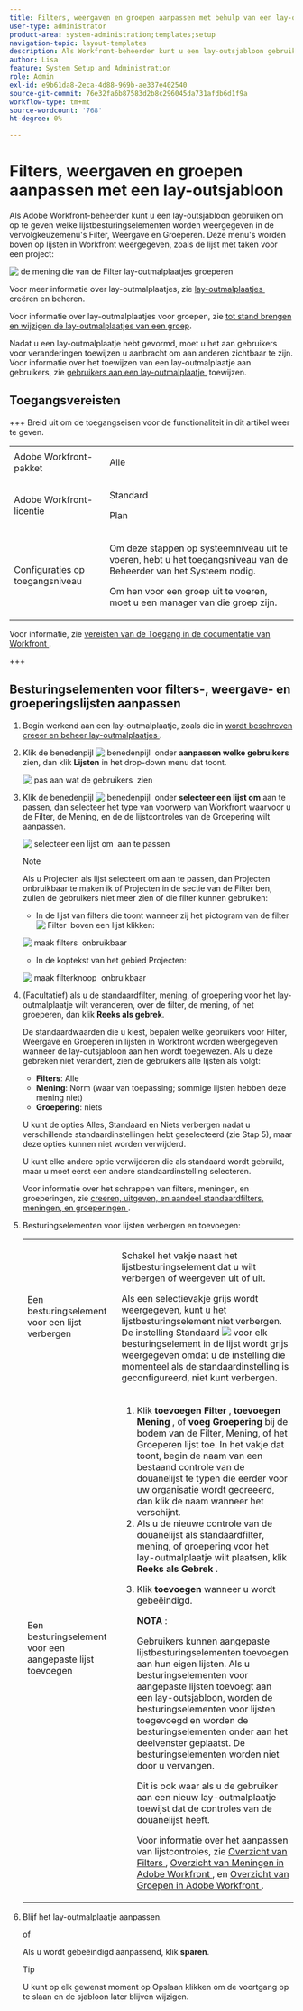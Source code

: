 ```yaml
---
title: Filters, weergaven en groepen aanpassen met behulp van een lay-outsjabloon
user-type: administrator
product-area: system-administration;templates;setup
navigation-topic: layout-templates
description: Als Workfront-beheerder kunt u een lay-outsjabloon gebruiken om op te geven welke lijstbesturingselementen worden weergegeven in de vervolgkeuzemenu's Filter, Weergave en Groeperen. Deze menu's worden boven op lijsten in Workfront weergegeven, zoals de takenlijst van een project.
author: Lisa
feature: System Setup and Administration
role: Admin
exl-id: e9b61da8-2eca-4d88-969b-ae337e402540
source-git-commit: 76e32fa6b87583d2b8c296045da731afdb6d1f9a
workflow-type: tm+mt
source-wordcount: '768'
ht-degree: 0%

---
```


# Filters, weergaven en groepen aanpassen met een lay-outsjabloon

Als Adobe Workfront-beheerder kunt u een lay-outsjabloon gebruiken om op te geven welke lijstbesturingselementen worden weergegeven in de vervolgkeuzemenu&#39;s Filter, Weergave en Groeperen. Deze menu&#39;s worden boven op lijsten in Workfront weergegeven, zoals de lijst met taken voor een project:

![&#x200B; de mening die van de Filter lay-outmalplaatjes groeperen &#x200B;](assets/filter-view-grouping-layout-templates.png)

Voor meer informatie over lay-outmalplaatjes, zie [&#x200B; lay-outmalplaatjes &#x200B;](../../../administration-and-setup/customize-workfront/use-layout-templates/create-and-manage-layout-templates.md) creëren en beheren.

Voor informatie over lay-outmalplaatjes voor groepen, zie [&#x200B; tot stand brengen en wijzigen de lay-outmalplaatjes van een groep &#x200B;](../../../administration-and-setup/manage-groups/work-with-group-objects/create-and-modify-a-groups-layout-templates.md).

Nadat u een lay-outmalplaatje hebt gevormd, moet u het aan gebruikers voor veranderingen toewijzen u aanbracht om aan anderen zichtbaar te zijn. Voor informatie over het toewijzen van een lay-outmalplaatje aan gebruikers, zie [&#x200B; gebruikers aan een lay-outmalplaatje &#x200B;](../use-layout-templates/assign-users-to-layout-template.md) toewijzen.

## Toegangsvereisten

+++ Breid uit om de toegangseisen voor de functionaliteit in dit artikel weer te geven.

<table style="table-layout:auto"> 
 <col> 
 <col> 
 <tbody> 
  <tr> 
   <td>Adobe Workfront-pakket</td> 
   <td><p>Alle</p></td> 
  </tr> 
  <tr> 
   <td>Adobe Workfront-licentie</td> 
   <td><p>Standard</p>
       <p>Plan</p></td>
  </tr> 
  </tr> 
  <tr> 
   <td>Configuraties op toegangsniveau</td> 
   <td> <p>Om deze stappen op systeemniveau uit te voeren, hebt u het toegangsniveau van de Beheerder van het Systeem nodig.</p>
        <p>Om hen voor een groep uit te voeren, moet u een manager van die groep zijn.</p> </td> 
  </tr> 
 </tbody> 
</table>

Voor informatie, zie [&#x200B; vereisten van de Toegang in de documentatie van Workfront &#x200B;](/help/quicksilver/administration-and-setup/add-users/access-levels-and-object-permissions/access-level-requirements-in-documentation.md).

+++

## Besturingselementen voor filters-, weergave- en groeperingslijsten aanpassen

1. Begin werkend aan een lay-outmalplaatje, zoals die in [&#x200B; wordt beschreven creeer en beheer lay-outmalplaatjes &#x200B;](../../../administration-and-setup/customize-workfront/use-layout-templates/create-and-manage-layout-templates.md).
1. Klik de benedenpijl ![&#x200B; benedenpijl &#x200B;](assets/down-arrow-blue.png) onder **aanpassen welke gebruikers** zien, dan klik **Lijsten** in het drop-down menu dat toont.

   ![&#x200B; pas aan wat de gebruikers &#x200B;](assets/customize-what-users-see-dropdown-on-pg-adobe-branding.png) zien

1. Klik de benedenpijl ![&#x200B; benedenpijl &#x200B;](assets/down-arrow-blue.png) onder **selecteer een lijst om** aan te passen, dan selecteer het type van voorwerp van Workfront waarvoor u de Filter, de Mening, en de de lijstcontroles van de Groepering wilt aanpassen.

   ![&#x200B; selecteer een lijst om &#x200B;](assets/select-a-list-to-customize-menu-on-pg-adobe-branding.png) aan te passen

   >[!NOTE]
   >
   >Als u Projecten als lijst selecteert om aan te passen, dan Projecten onbruikbaar te maken ik of Projecten in de sectie van de Filter ben, zullen de gebruikers niet meer zien of die filter kunnen gebruiken:
   >
   >* In de lijst van filters die toont wanneer zij het pictogram van de filter ![&#x200B; Filter &#x200B;](assets/filter-nwepng.png) boven een lijst klikken:
   >   
   >  ![&#x200B; maak filters &#x200B;](assets/disable-filters-projects-im-on-or-own.png) onbruikbaar
   >   
   >* In de koptekst van het gebied Projecten:
   >   
   >  ![&#x200B; maak filterknoop &#x200B;](assets/disable-filter-pills.png) onbruikbaar

1. (Facultatief) als u de standaardfilter, mening, of groepering voor het lay-outmalplaatje wilt veranderen, over de filter, de mening, of het groeperen, dan klik **Reeks als gebrek**.

   De standaardwaarden die u kiest, bepalen welke gebruikers voor Filter, Weergave en Groeperen in lijsten in Workfront worden weergegeven wanneer de lay-outsjabloon aan hen wordt toegewezen. Als u deze gebreken niet verandert, zien de gebruikers alle lijsten als volgt:

   * **Filters**: Alle
   * **Mening**: Norm (waar van toepassing; sommige lijsten hebben deze mening niet)
   * **Groepering**: niets

   U kunt de opties Alles, Standaard en Niets verbergen nadat u verschillende standaardinstellingen hebt geselecteerd (zie Stap 5), maar deze opties kunnen niet worden verwijderd.

   U kunt elke andere optie verwijderen die als standaard wordt gebruikt, maar u moet eerst een andere standaardinstelling selecteren.

   Voor informatie over het schrappen van filters, meningen, en groeperingen, zie [&#x200B; creeren, uitgeven, en aandeel standaardfilters, meningen, en groeperingen &#x200B;](../../../administration-and-setup/set-up-workfront/configure-system-defaults/create-and-share-default-fvgs.md).

1. Besturingselementen voor lijsten verbergen en toevoegen:

   <table style="table-layout:auto"> 
    <col> 
    <col> 
    <tbody> 
     <tr> 
      <td role="rowheader">Een besturingselement voor een lijst verbergen</td> 
      <td> <p>Schakel het vakje naast het lijstbesturingselement dat u wilt verbergen of weergeven uit of uit.</p> <p>Als een selectievakje grijs wordt weergegeven, kunt u het lijstbesturingselement niet verbergen. De instelling Standaard <img src="assets/default-pill.png"> voor elk besturingselement in de lijst wordt grijs weergegeven omdat u de instelling die momenteel als de standaardinstelling is geconfigureerd, niet kunt verbergen.</p> </td> 
     </tr> 
     <tr> 
      <td role="rowheader">Een besturingselement voor een aangepaste lijst toevoegen</td> 
      <td> <p> 
        <ol> 
         <li value="1"> Klik <strong> toevoegen Filter </strong>, <strong> toevoegen Mening </strong>, of <strong> voeg Groepering </strong> bij de bodem van de Filter, Mening, of het Groeperen lijst toe. In het vakje dat toont, begin de naam van een bestaand controle van de douanelijst te typen die eerder voor uw organisatie wordt gecreeerd, dan klik de naam wanneer het verschijnt.</li> 
         <li value="2"> Als u de nieuwe controle van de douanelijst als standaardfilter, mening, of groepering voor het lay-outmalplaatje wilt plaatsen, klik <strong> Reeks als Gebrek </strong>. </li> 
         <li value="3"> <p>Klik <strong> toevoegen </strong> wanneer u wordt gebeëindigd.</p> <p><b> NOTA </b>: <p>Gebruikers kunnen aangepaste lijstbesturingselementen toevoegen aan hun eigen lijsten. Als u besturingselementen voor aangepaste lijsten toevoegt aan een lay-outsjabloon, worden de besturingselementen voor lijsten toegevoegd en worden de besturingselementen onder aan het deelvenster geplaatst. De besturingselementen worden niet door u vervangen.</p> <p>Dit is ook waar als u de gebruiker aan een nieuw lay-outmalplaatje toewijst dat de controles van de douanelijst heeft. </p> <p>Voor informatie over het aanpassen van lijstcontroles, zie <a href="../../../reports-and-dashboards/reports/reporting-elements/filters-overview.md" class="MCXref xref"> Overzicht van Filters </a>, <a href="../../../reports-and-dashboards/reports/reporting-elements/views-overview.md" class="MCXref xref"> Overzicht van Meningen in Adobe Workfront </a>, en <a href="../../../reports-and-dashboards/reports/reporting-elements/groupings-overview.md" class="MCXref xref"> Overzicht van Groepen in Adobe Workfront </a>.</p> </p> </li> 
        </ol> </p> </td> 
     </tr> 
    </tbody> 
   </table>

1. Blijf het lay-outmalplaatje aanpassen.

   of

   Als u wordt gebeëindigd aanpassend, klik **sparen**.

   >[!TIP]
   >
   >U kunt op elk gewenst moment op Opslaan klikken om de voortgang op te slaan en de sjabloon later blijven wijzigen.
